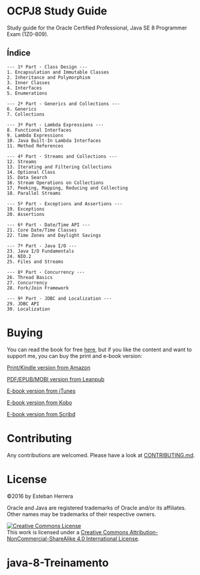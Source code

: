 # OCPJ8 Study Guide
Study guide for the Oracle Certified Professional, Java SE 8 Programmer Exam (1Z0-809).

## Índice

```
--- 1º Part - Class Design ---
1. Encapsulation and Immutable Classes
2. Inheritance and Polymorphism
3. Inner Classes
4. Interfaces
5. Enumerations

--- 2º Part - Generics and Collections ---
6. Generics
7. Collections

--- 3º Part - Lambda Expressions ---
8. Functional Interfaces
9. Lambda Expressions
10. Java Built-In Lambda Interfaces
11. Method References

--- 4º Part - Streams and Collections ---
12. Streams
13. Iterating and Filtering Collections
14. Optional Class
15. Data Search
16. Stream Operations on Collections
17. Peeking, Mapping, Reducing and Collecting
18. Parallel Streams

--- 5º Part - Exceptions and Assertions ---
19. Exceptions
20. Assertions

--- 6º Part - Date/Time API ---
21. Core Date/Time Classes
22. Time Zones and Daylight Savings

--- 7º Part - Java I/O ---
23. Java I/O Fundamentals
24. NIO.2
25. Files and Streams

--- 8º Part - Concurrency ---
26. Thread Basics
27. Concurrency
28. Fork/Join Framework

--- 9º Part - JDBC and Localization ---
29. JDBC API
30. Localization
```

# Buying
You can read the book for free [here](http://ocpj8.javastudyguide.com/), but if you like the content and want to support me, you can buy the print and e-book version:

<a href="#" target="_blank">Print/Kindle version from Amazon</a>

<a href="https://leanpub.com/java8-programmer-ii-study-guide/" target="_blank">PDF/EPUB/MOBI version from Leanpub</a>

<a href="https://itunes.apple.com/us/book/id1101589434" target="_blank">E-book version from iTunes</a>

<a href="http://store.kobobooks.com/Search/Query?fcmedia=Book&query=9781533710345" target="_blank">E-book version from Kobo</a>

<a href="http://www.scribd.com/book/307398520" target="_blank">E-book version from Scribd</a>

# Contributing
Any contributions are welcomed. Please have a look at [CONTRIBUTING.md](https://github.com/eh3rrera/ocpj8-book/blob/master/CONTRIBUTING.md).


# License
&copy;2016 by Esteban Herrera

Oracle and Java are registered trademarks of Oracle and/or its affiliates. Other names may be trademarks of their respective owners.

<a rel="license" href="http://creativecommons.org/licenses/by-nc-sa/4.0/"><img alt="Creative Commons License" style="border-width:0" src="https://i.creativecommons.org/l/by-nc-sa/4.0/88x31.png" /></a><br />This <span xmlns:dct="http://purl.org/dc/terms/" href="http://purl.org/dc/dcmitype/Text" rel="dct:type">work</span> is licensed under a <a rel="license" href="http://creativecommons.org/licenses/by-nc-sa/4.0/">Creative Commons Attribution-NonCommercial-ShareAlike 4.0 International License</a>.
# java-8-Treinamento
